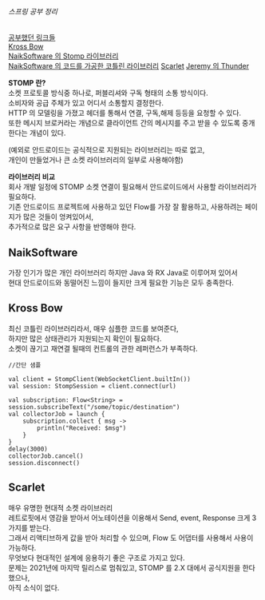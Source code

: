###### 스프링 공부 정리
<u>공부했던 링크들</u>   
[Kross Bow](https://joffrey-bion.github.io/krossbow/stomp/getting-started/)   
[NaikSoftware 의 Stomp 라이브러리](https://github.com/NaikSoftware/StompProtocolAndroid)   
[NaikSoftware 의 코드를 가공한 코틀린 라이브러리](https://ardor-dev.tistory.com/64)
[Scarlet](https://github.com/Tinder/Scarlet)
[Jeremy 의 Thunder](https://medium.com/@wodbs135/%EF%B8%8Fthunder-websockets-have-come-through-the-clouds-53224f330f9b)

__STOMP 란?__  
소켓 프로토콜 방식중 하나로, 퍼블리셔와 구독 형태의 소통 방식이다.   
소비자와 공급 주체가 있고 어디서 소통할지 결정한다.  
HTTP 의 모델링을 가졌고 헤더를 통해서 연결, 구독,해제 등등을 요청할 수 있다.   
또한 메시지 브로커라는 개념으로 클라이언트 간의 메시지를 주고 받을 수 있도록 중개한다는 개념이 있다.

(예외로 안드로이드는 공식적으로 지원되는 라이브러리는 따로 없고,   
개인이 만들었거나 큰 소켓 라이브러리의 일부로 사용해야함)  

__라이브러리 비교__   
회사 개발 일정에 STOMP 소켓 연결이 필요해서 안드로이드에서 사용할 라이브러리가 필요하다.   
기존 안드로이드 프로젝트에 사용하고 있던 Flow를 가장 잘 활용하고, 사용하려는 페이지가 많은 것들이 엉켜있어서,   
추가적으로 많은 요구 사항을 반영해야 한다.

NaikSoftware
-
가장 인기가 많은 개인 라이브러리 
하지만 Java 와 RX Java로 이루어져 있어서  
현대 안드로이드와 동떨어진 느낌이 들지만 크게 필요한 기능은 모두 충족한다.


Kross Bow  
- 
최신 코틀린 라이브러리라서, 매우 심플한 코드를 보여준다,    
하지만 많은 상태관리가 지원되는지 확인이 필요하다.  
소켓이 끊기고 재연결 될때의 컨트롤의 관한 레퍼런스가 부족하다.    
   
```
//간단 샘플 

val client = StompClient(WebSocketClient.builtIn()) 
val session: StompSession = client.connect(url) 
 
val subscription: Flow<String> = session.subscribeText("/some/topic/destination")
val collectorJob = launch {
    subscription.collect { msg ->
        println("Received: $msg")
    }
}
delay(3000)
collectorJob.cancel()
session.disconnect()

```

Scarlet
-
매우 유명한 현대적 소켓 라이브러리  
레트로핏에서 영감을 받아서 어노테이션을 이용해서 Send, event, Response 크게 3가지를 받는다.   
그래서 리액티브하게 값을 받아 처리할 수 있으며, Flow 도 어댑터를 사용해서 사용이 가능하다.   
무엇보다 현대적인 설계에 응용하기 좋은 구조로 가지고 있다.   
문제는 2021년에 마지막 릴리스로 멈춰있고, STOMP 를 2.X 대에서  공식지원을 한다 했으나,   
아직 소식이 없다.   
